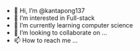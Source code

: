 - 👋 Hi, I’m @kantapong137
- 👀 I’m interested in Full-stack
- 🌱 I’m currently learning computer science
- 💞️ I’m looking to collaborate on ...
- 📫 How to reach me ...

<!---
kantapong137/kantapong137 is a ✨ special ✨ repository because its `README.md` (this file) appears on your GitHub profile.
You can click the Preview link to take a look at your changes.
--->
